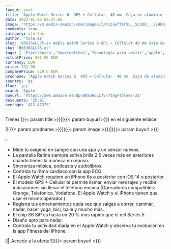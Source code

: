```yaml
---
layout: post
title: 'Apple Watch Series 6  GPS + Cellular  40 mm  Caja de aluminio  PRODUCT RED - Correa deportiva  PRODUCT RED'
date: 2022-01-13 09:27:05
image: 'https://m.media-amazon.com/images/I/41zawftFr5L._SL500_._SL400_.jpg'
comments: true
category: ofertas
author: 'tole.es'
slug: 'B08J6GLL75-es Apple Watch Series 6 GPS + Cellular 40 mm Caja de aluminio...'
sku: 'B08J6GLL75-es'
tags: [ 'Electrónica','Smartwatches','Tecnología para vestir','apple', ]
actualPrice: 391.96 EUR
currency: EUR
price: 391.96
comparePrice: 529.0 EUR
prodname: 'Apple Watch Series 6  GPS + Cellular  40 mm  Caja de aluminio  PRODUCT RED - Correa deportiva  PRODUCT RED'
country: 'es'
flag: '🇪🇸'
brand: 'Apple'
buyurl: 'https://www.amazon.es/dp/B08J6GLL75/?tag=tolees-21'
descuento: '25.91'
average: '412.47375'
---
```


Tienes [{{< param title >}}]({{< param buyurl >}}) en el siguiente enlace!

[![{{< param prodname >}}]({{< param image >}})]({{< param buyurl >}})

ℹ️:

- Mide tu oxígeno en sangre con una app y un sensor nuevos.
- La pantalla Retina siempre activa brilla 2,5 veces más en exteriores cuando tienes la muñeca en reposo.
- Sincroniza música, podcasts y audiolibros.
- Controla tu ritmo cardiaco con la app ECG.
- El Apple Watch requiere un iPhone 6s o posterior con iOS 14 o posterior
- El modelo GPS + Cellular te permite llamar, enviar mensajes y recibir indicaciones sin llevar el teléfono encima (Operadores compatibles: Orange, Telefonica, Vodafone. El Apple Watch y el iPhone tienen que usar el mismo operador.)
- Registra tus entrenamientos cada vez que salgas a correr, caminar, nadar, hacer yoga, bici, baile y mucho más.
- El chip S6 SiP es hasta un 20 % más rápido que el del Series 5
- Diseño apto para nadar.
- Controla tu actividad diaria en el Apple Watch y observa tu evolución en la app Fitness del iPhone.

[🛒 Accede a la oferta!!]({{< param buyurl >}})

